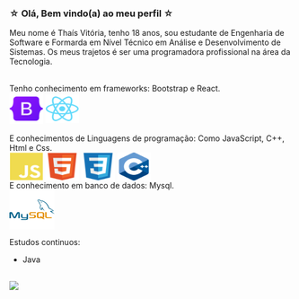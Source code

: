 ###   ☆ Olá, Bem vindo(a) ao meu perfil ☆
Meu nome é Thaís Vitória, tenho 18 anos, sou estudante de Engenharia de Software e Formarda em Nível Técnico em Análise e Desenvolvimento de Sistemas.
Os meus trajetos é ser uma programadora profissional na área da Tecnologia.

<div style="display: inline_block"><br>
 Tenho conhecimento em frameworks: Bootstrap e React.
<br/>
  <img align="center" alt="bootstrap" height="55" width="60" src="https://raw.githubusercontent.com/devicons/devicon/master/icons/bootstrap/bootstrap-original.svg">
   <img align="center" alt="React" height="50" width="60" src="https://raw.githubusercontent.com/devicons/devicon/master/icons/react/react-original.svg">
 <br/>
  <br/>
 E conhecimentos de Linguagens de programação: Como JavaScript, C++, Html e Css.
 <br/>
   <img align="center" alt="Js" height="50" width="60" src="https://raw.githubusercontent.com/devicons/devicon/master/icons/javascript/javascript-plain.svg">
  <img align="center" alt="HTML" height="50" width="60" src="https://raw.githubusercontent.com/devicons/devicon/master/icons/html5/html5-original.svg">
  <img align="center" alt="CSS" height="50" width="60" src="https://raw.githubusercontent.com/devicons/devicon/master/icons/css3/css3-original.svg">
  <img align="center" alt="C++" height="50" width="60" src="https://raw.githubusercontent.com/devicons/devicon/master/icons/cplusplus/cplusplus-original.svg">       
 <br/>
  E conhecimento em banco de dados: Mysql.
  <br/>
  <img align="center" alt="mysql" height="70" width="80" src="https://raw.githubusercontent.com/devicons/devicon/master/icons/mysql/mysql-original-wordmark.svg">
  
</div>

Estudos continuos:
- Java
##
<div>
<a href="https://thaisvitoriadr@gmail.com"><img src="https://img.shields.io/badge/Gmail-D14836?style=for-the-badge&logo=gmail&logoColor=white"></a>
 </div>

